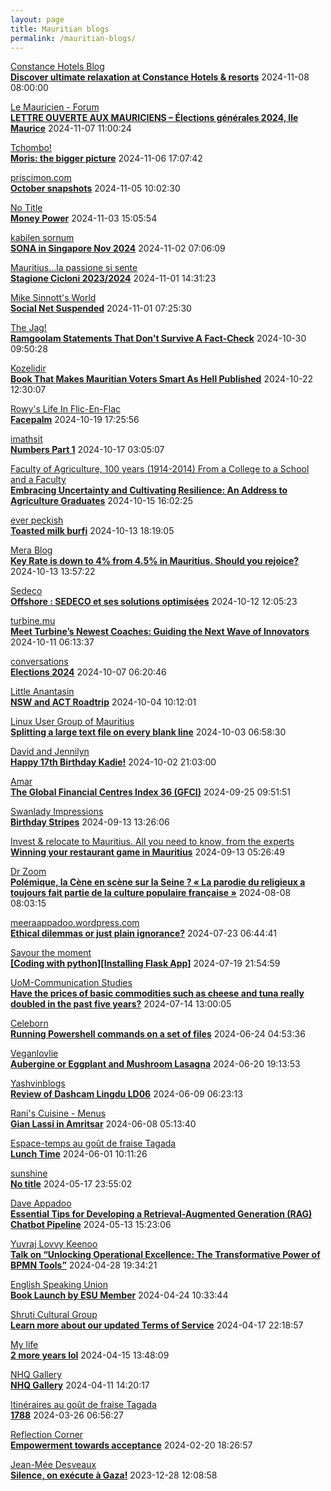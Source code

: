 ```yaml
---
layout: page
title: Mauritian blogs
permalink: /mauritian-blogs/
---
```


[Constance Hotels Blog](https://blog.constancehotels.com)  
**[Discover ultimate relaxation at Constance Hotels & resorts](https://blog.constancehotels.com/discover-ultimate-relaxation-at-constance-hotels-resorts/)**  2024-11-08 08:00:00

[Le Mauricien - Forum](https://www.lemauricien.com/category/opinions/forum/)  
**[LETTRE OUVERTE AUX MAURICIENS – Élections générales 2024, Ile Maurice](https://www.lemauricien.com/le-mauricien/lettre-ouverte-aux-mauriciens-elections-generales-2024-ile-maurice/656194/)**  2024-11-07 11:00:24

[Tchombo!](https://tchombo.blogspot.com/)  
**[Moris: the bigger picture](https://tchombo.blogspot.com/2024/11/moris-bigger-picture.html)**  2024-11-06 17:07:42

[priscimon.com](https://priscimon.com/blog)  
**[October snapshots](https://priscimon.com/blog/2024/11/05/october-snapshots/)**  2024-11-05 10:02:30

[No Title](https://vintishgokool.blogspot.com/)  
**[Money Power](https://vintishgokool.blogspot.com/2024/11/money-power.html)**  2024-11-03 15:05:54

[kabilen sornum](https://kabilen.tumblr.com/)  
**[SONA in Singapore Nov 2024](https://kabilen.tumblr.com/post/766017451304648704)**  2024-11-02 07:06:09

[Mauritius...la passione si sente](https://mauritiuslapassionesisente.blogspot.com/)  
**[Stagione Cicloni 2023/2024](https://mauritiuslapassionesisente.blogspot.com/2024/11/stagione-cicloni-20232024.html)**  2024-11-01 14:31:23

[Mike Sinnott's World](https://msinnott.net)  
**[Social Net Suspended](https://msinnott.net/2024/11/01/social-net-suspended/)**  2024-11-01 07:25:30

[The Jag!](https://morisk.blogspot.com/)  
**[Ramgoolam Statements That Don't Survive A Fact-Check](https://morisk.blogspot.com/2024/10/ramgoolam-statements-that-dont-survive.html)**  2024-10-30 09:50:28

[Kozelidir](http://kozelidir.blogspot.com/)  
**[Book That Makes Mauritian Voters Smart As Hell Published](http://kozelidir.blogspot.com/2024/10/book-that-makes-mauritian-voters-smart.html)**  2024-10-22 12:30:07

[Rowy's Life In Flic-En-Flac](https://flicenflac.blogspot.com/)  
**[Facepalm](https://flicenflac.blogspot.com/2024/10/facepalm.html)**  2024-10-19 17:25:56

[imathsit](https://imathsit.blogspot.com/)  
**[Numbers Part 1](https://imathsit.blogspot.com/2021/12/numbers-part-1.html)**  2024-10-17 03:05:07

[Faculty of Agriculture, 100 years (1914-2014)         From a College to a School and a Faculty](https://facultyagriculture.blogspot.com/)  
**[Embracing Uncertainty and Cultivating Resilience: An Address to Agriculture Graduates](https://facultyagriculture.blogspot.com/2024/10/embracing-uncertainty-and-cultivating.html)**  2024-10-15 16:02:25

[ever peckish](https://everpeckish.com)  
**[Toasted milk burfi](https://everpeckish.com/toasted-milk-burfi/?utm_source=rss&utm_medium=rss&utm_campaign=toasted-milk-burfi)**  2024-10-13 18:19:05

[Mera Blog](https://nayarweb.com/blog)  
**[Key Rate is down to 4% from 4.5% in Mauritius. Should you rejoice?](https://nayarweb.com/blog/2024/key-rate-is-down-to-4-from-4-5-in-mauritius-should-you-rejoice/)**  2024-10-13 13:57:22

[Sedeco](https://sedecobtob.blogspot.com/)  
**[Offshore : SEDECO et ses solutions optimisées](https://sedecobtob.blogspot.com/2024/10/offshore-sedeco-et-ses-solutions.html)**  2024-10-12 12:05:23

[turbine.mu](https://turbine.mu)  
**[Meet Turbine’s Newest Coaches: Guiding the Next Wave of Innovators](https://turbine.mu/blog/2024/10/11/meet-turbines-newest-coaches-guiding-the-next-wave-of-innovators/)**  2024-10-11 06:13:37

[conversations](https://enconversation.wordpress.com)  
**[Elections 2024](https://enconversation.wordpress.com/2024/10/07/elections-2024/)**  2024-10-07 06:20:46

[Little Anantasin](https://littleanantasin.wordpress.com)  
**[NSW and ACT Roadtrip](https://littleanantasin.wordpress.com/2024/10/04/nsw-and-act-roadtrip/)**  2024-10-04 10:12:01

[Linux User Group of Mauritius](https://lugm.org)  
**[Splitting a large text file on every blank line](https://www.noulakaz.net/2024/10/03/splitting-a-large-text-file-on-every-blank-line/)**  2024-10-03 06:58:30

[David and Jennilyn](https://davidandjennilyn.com)  
**[Happy 17th Birthday Kadie!](https://davidandjennilyn.com/2024/10/02/happy-17th-birthday-kadie/)**  2024-10-02 21:03:00

[Amar](https://amarbheenick.blogspot.com/)  
**[The Global Financial Centres Index 36 (GFCI)](https://amarbheenick.blogspot.com/2024/09/the-global-financial-centres-index-36.html)**  2024-09-25 09:51:51

[Swanlady Impressions](https://swanlady-impressions.blogspot.com/)  
**[Birthday Stripes](https://swanlady-impressions.blogspot.com/2024/09/birthday-stripes.html)**  2024-09-13 13:26:06

[Invest & relocate to Mauritius. All you need to know, from the experts](https://relocationmauritius.wordpress.com)  
**[Winning your restaurant game in Mauritius](https://relocationmauritius.wordpress.com/2024/09/13/winning-your-restaurant-game-in-mauritius/)**  2024-09-13 05:26:49

[Dr Zoom](https://zoomdr.blogspot.com/)  
**[Polémique, la Cène en scène sur la Seine ? « La parodie du religieux a toujours fait partie de la culture populaire française »](https://zoomdr.blogspot.com/2024/08/polemique-la-cene-en-scene-sur-la-seine.html)**  2024-08-08 08:03:15

[meeraappadoo.wordpress.com](https://meeraappadoo.wordpress.com)  
**[Ethical dilemmas or just plain ignorance?](https://meeraappadoo.wordpress.com/2024/07/23/ethical-dilemmas-or-just-plain-ignorance/)**  2024-07-23 06:44:41

[Savour the moment](https://savourthemomentattechie.blogspot.com/)  
**[[Coding with python][Installing Flask App]](https://savourthemomentattechie.blogspot.com/2024/07/coding-with-pythoninstalling-flask-app.html)**  2024-07-19 21:54:59

[UoM-Communication Studies](https://comstudies.wordpress.com)  
**[Have the prices of basic commodities such as cheese and tuna really doubled in the past five years?](https://comstudies.wordpress.com/2024/07/14/have-the-prices-of-basic-commodities-such-as-cheese-and-tuna-really-doubled-in-the-past-five-years/)**  2024-07-14 13:00:05

[Celeborn](http://blog.atwin.org/)  
**[Running Powershell commands on a set of files](http://blog.atwin.org/2024/06/running-powershell-commands-on-set-of.html)**  2024-06-24 04:53:36

[Veganlovlie](https://veganlovlie.com)  
**[Aubergine or Eggplant and Mushroom Lasagna](https://veganlovlie.com/aubergine-and-mushroom-lasagna/)**  2024-06-20 19:13:53

[Yashvinblogs](https://yashvinblogs.com)  
**[Review of Dashcam Lingdu LD06](https://yashvinblogs.com/2024/06/09/dashcam-lingdu-ld06/)**  2024-06-09 06:23:13

[Rani's Cuisine - Menus](https://raniscuisine.com/blogs/news)  
**[Gian Lassi in Amritsar](https://raniscuisine.com/blogs/news/gian-lassi-in-amritsar)**  2024-06-08 05:13:40

[Espace-temps au goût de fraise Tagada](http://gadatagada.blogspot.com/)  
**[Lunch Time](http://gadatagada.blogspot.com/2024/06/lunch-time.html)**  2024-06-01 10:11:26

[sunshine](https://sooriamoorthy.blogspot.com/)  
**[No title](https://sooriamoorthy.blogspot.com/2024/05/apres-avoir-critique-le-capitalisme.html)**  2024-05-17 23:55:02

[Dave Appadoo](https://daveappadoo.com/)  
**[Essential Tips for Developing a Retrieval-Augmented Generation (RAG) Chatbot Pipeline](https://daveappadoo.com/things-to-look-out-for-when-building-a-retrieval-augmented-generation-rag-chatbot-pipeline/)**  2024-05-13 15:23:06

[Yuvraj Lovvy Keenoo](https://lovvy.wordpress.com)  
**[Talk on “Unlocking Operational Excellence: The Transformative Power of BPMN Tools”](https://lovvy.wordpress.com/2024/04/28/talk-on-unlocking-operational-excellence-the-transformative-power-of-bpmn-tools/)**  2024-04-28 19:34:21

[English Speaking Union](https://www.esumauritius.org)  
**[Book Launch by ESU Member](https://www.esumauritius.org/news/book-launch-by-esu-member/)**  2024-04-24 10:33:44

[Shruti Cultural Group](https://shruticulturalgroup.blogspot.com/)  
**[Learn more about our updated Terms of Service](https://shruticulturalgroup.blogspot.com/2024/04/learn-more-about-our-updated-terms-of.html)**  2024-04-17 22:18:57

[My life](https://myanonymouslife24.blogspot.com/)  
**[2 more years lol](https://myanonymouslife24.blogspot.com/2024/04/2-more-years-lol.html)**  2024-04-15 13:48:09

[NHQ Gallery](https://nhq12.blogspot.com/)  
**[NHQ Gallery](https://nhq12.blogspot.com/2012/12/nhq-2012.html)**  2024-04-11 14:20:17

[Itinéraires au goût de fraise Tagada](http://gadatagada-portfolio.blogspot.com/)  
**[1788](http://gadatagada-portfolio.blogspot.com/2024/03/1788.html)**  2024-03-26 06:56:27

[Reflection Corner](https://tachah.blogspot.com/)  
**[Empowerment towards acceptance](https://tachah.blogspot.com/2024/02/empowerment-towards-acceptance.html)**  2024-02-20 18:26:57

[Jean-Mée Desveaux](https://jeanmeedesveaux.blogspot.com/)  
**[Silence, on exécute à Gaza!](https://jeanmeedesveaux.blogspot.com/2023/12/silence-on-tue-gaza.html)**  2023-12-28 12:08:58

<div style="height:0;width:0;overflow:hidden;"></div>
